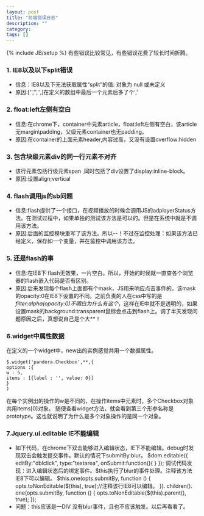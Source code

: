 ```yaml
---
layout: post
title: "前端错误日志"
description: ""
category: 
tags: []
---
```

{% include JB/setup %}
有些错误比较常见，有些错误花费了较长时间折腾。
  
### 1. IE8以及以下split错误

+ 信息：IE8以及下无法获取属性“split”的值: 对象为 null 或未定义
+ 原因:['','','',]在定义的数组中最后一个元素后多了个','

  
### 2. float:left左侧有空白
+ 信息:在chrome下，container中元素article，float:left左侧有空白，该article无margin\padding，父级元素container也无padding。
+ 原因:在container的上面元素header,内容过高，又没有设置overflow:hidden

  
### 3. 包含块级元素div的同一行元素不对齐
+ 该行元素包括行级元素span ,同时包括了div设置了display:inline-block。
+ 原因:设置align;vertical

  
### 4. flash调用js的sb问题
+ 信息:flash提供了一个接口，在视频播放的时候会调用JS的adplayerStatus方法。在测试过程中，如果单独的测试该方法是可以的。但是在系统中就是不调用该方法。
+ 原因:后面的监控模块重写了该方法。所以--！不过在监控处理：如果该方法已经定义，保存如一个变量，并在监控中调用该方法。

  
### 5. 还是flash的事
+ 信息:在IE8下 flash无效果，一片空白。所以，开始的时候就一直查各个浏览器的flash嵌入代码是否有区别。
+ 原因:后来发现每个flash上面都有个mask，JS用来响应点击事件的。该mask的opacity:0在IE8下设置的不同。之前负责的人在css中写的是*filter:alpha(opacity:0)不明白为什么有这个*，这样在IE中就不是透明的，如果设置mask的background:transparent鼠标会点击到flash上。调了半天发现问题原因之后，真想说自己是个大**！

  
### 6.widget中属性数据
在定义的一个widget中，new出的实例感觉共用一个数据属性。
  
	$.widget('pandora.Checkbox',**,{
	options :{
	w : 5,
	items : [{label : '', value: 0}]
	}
	)

在每个实例出的操作的w是不同的，在操作items中元素时，多个Checkbox对象共用items[0]对象。
随便查看widget方法，就会看到第三个形参名称是prototype。这也就说明了为什么是多个对象操作的是同一个对象。

### 7.Jquery.ui.editable IE不能编辑
+ 如下代码，在chrome下双击能够进入编辑状态，IE下不能编辑。debug时发现双击会触发提交事件。默认的情况下submitBy:blur。
	$dom.editable({
	    editBy:"dblclick",
	    type:"textarea",
	    onSubmit:function(){
		}
	});
调试代码发现：进入编辑状态后的绑定事件。$this执行了blur的事件处理。注释该方法IE8下可以编辑。
	$this.one(opts.submitBy, function () {
			opts.toNonEditable($(this), true);//注释该行IE8可以编辑。
		}).
		children().
		one(opts.submitBy, function () {
			opts.toNonEditable($(this).parent(), true);
		});
+ 问题：this应该是一DIV 没有blur事件，且也不应该触发。以后再看看了。
